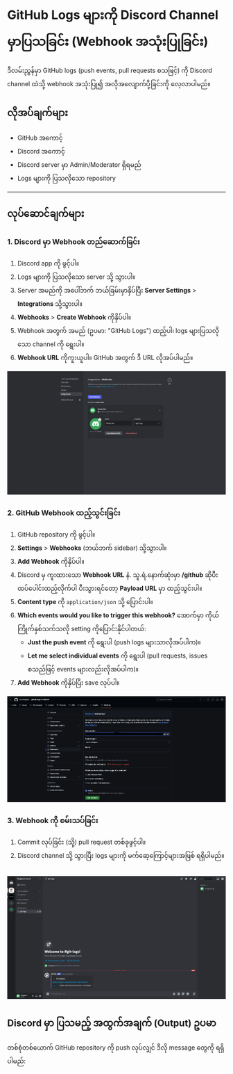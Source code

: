 # GitHub Logs များကို Discord Channel မှာပြသခြင်း (Webhook အသုံးပြုခြင်း)

ဒီလမ်းညွှန်မှာ GitHub logs (push events, pull requests စသဖြင့်) ကို Discord channel ထဲသို့ webhook အသုံးပြု၍ အလိုအလျောက်ပို့ခြင်းကို လေ့လာပါမည်။

## လိုအပ်ချက်များ

- GitHub အကောင့်
- Discord အကောင့်
- Discord server မှာ Admin/Moderator ရှိရမည်
- Logs များကို ပြသလိုသော repository

---

## လုပ်ဆောင်ချက်များ

### 1. Discord မှာ Webhook တည်ဆောက်ခြင်း

1. Discord app ကို ဖွင့်ပါ။
2. Logs များကို ပြသလိုသော server သို့ သွားပါ။
3. Server အမည်ကို အပေါ်ဘက် ဘယ်ခြမ်းမှာနှိပ်ပြီး **Server Settings** > **Integrations** သို့သွားပါ။
4. **Webhooks** > **Create Webhook** ကိုနှိပ်ပါ။
5. Webhook အတွက် အမည် (ဥပမာ: "GitHub Logs") ထည့်ပါ၊ logs များပြသလိုသော channel ကို ရွေးပါ။
6. **Webhook URL** ကိုကူးယူပါ။ GitHub အတွက် ဒီ URL လိုအပ်ပါမည်။

![Create a Webhook in Discord](../assets/images/step-1.png)

### 2. GitHub Webhook ထည့်သွင်းခြင်း

1. GitHub repository ကို ဖွင့်ပါ။
2. **Settings** > **Webhooks** (ဘယ်ဘက် sidebar) သို့သွားပါ။
3. **Add Webhook** ကိုနှိပ်ပါ။
4. Discord မှ ကူးထားသော **Webhook URL** နဲ. သူ.ရဲ.နောက်ဆုံးမှာ **/github** ဆိုပီးထပ်ပေါင်းထည့်လိုက်ပါ ပီးသွားရင်တော့ **Payload URL** မှာ ထည့်သွင်းပါ။
5. **Content type** ကို `application/json` သို့ ပြောင်းပါ။
6. **Which events would you like to trigger this webhook?** အောက်မှာ ကိုယ်ကြိုက်နှစ်သက်သလို setting ကိုပြောင်းနိုင်ပါတယ်:
   - **Just the push event** ကို ရွေးပါ (push logs များသာလိုအပ်ပါက)။
   - **Let me select individual events** ကို ရွေးပါ (pull requests, issues စသည်ဖြင့် events များလည်းလိုအပ်ပါက)။
7. **Add Webhook** ကိုနှိပ်ပြီး save လုပ်ပါ။

![Set Up GitHub Webhook](../assets/images/step-2.png)

### 3. Webhook ကို စမ်းသပ်ခြင်း

1. Commit လုပ်ခြင်း (သို့) pull request တစ်ခုဖွင့်ပါ။
2. Discord channel သို့ သွားပြီး logs များကို မက်ဆေ့ကြောင့်များအဖြစ် ရရှိပါမည်။

![Test the Webhook](../assets/images/step-3.png)
---

## Discord မှာ ပြသမည့် အထွက်အချက် (Output) ဥပမာ

တစ်စုံတစ်ယောက် GitHub repository ကို push လုပ်လျှင် ဒီလို message တွေကို ရရှိပါမည်:

